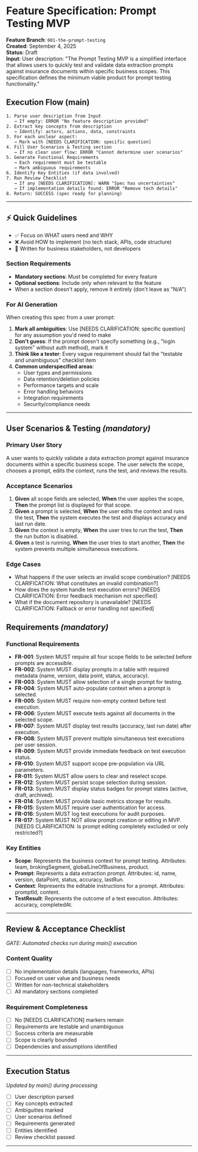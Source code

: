 # Feature Specification: Prompt Testing MVP

**Feature Branch**: `001-the-prompt-testing`  
**Created**: September 4, 2025  
**Status**: Draft  
**Input**: User description: "The Prompt Testing MVP is a simplified interface that allows users to quickly test and validate data extraction prompts against insurance documents within specific business scopes. This specification defines the minimum viable product for prompt testing functionality."

## Execution Flow (main)
```
1. Parse user description from Input
   → If empty: ERROR "No feature description provided"
2. Extract key concepts from description
   → Identify: actors, actions, data, constraints
3. For each unclear aspect:
   → Mark with [NEEDS CLARIFICATION: specific question]
4. Fill User Scenarios & Testing section
   → If no clear user flow: ERROR "Cannot determine user scenarios"
5. Generate Functional Requirements
   → Each requirement must be testable
   → Mark ambiguous requirements
6. Identify Key Entities (if data involved)
7. Run Review Checklist
   → If any [NEEDS CLARIFICATION]: WARN "Spec has uncertainties"
   → If implementation details found: ERROR "Remove tech details"
8. Return: SUCCESS (spec ready for planning)
```

---

## ⚡ Quick Guidelines
- ✅ Focus on WHAT users need and WHY
- ❌ Avoid HOW to implement (no tech stack, APIs, code structure)
- 👥 Written for business stakeholders, not developers

### Section Requirements
- **Mandatory sections**: Must be completed for every feature
- **Optional sections**: Include only when relevant to the feature
- When a section doesn't apply, remove it entirely (don't leave as "N/A")

### For AI Generation
When creating this spec from a user prompt:
1. **Mark all ambiguities**: Use [NEEDS CLARIFICATION: specific question] for any assumption you'd need to make
2. **Don't guess**: If the prompt doesn't specify something (e.g., "login system" without auth method), mark it
3. **Think like a tester**: Every vague requirement should fail the "testable and unambiguous" checklist item
4. **Common underspecified areas**:
   - User types and permissions
   - Data retention/deletion policies  
   - Performance targets and scale
   - Error handling behaviors
   - Integration requirements
   - Security/compliance needs

---

## User Scenarios & Testing *(mandatory)*

### Primary User Story
A user wants to quickly validate a data extraction prompt against insurance documents within a specific business scope. The user selects the scope, chooses a prompt, edits the context, runs the test, and reviews the results.

### Acceptance Scenarios
1. **Given** all scope fields are selected, **When** the user applies the scope, **Then** the prompt list is displayed for that scope.
2. **Given** a prompt is selected, **When** the user edits the context and runs the test, **Then** the system executes the test and displays accuracy and last run date.
3. **Given** the context is empty, **When** the user tries to run the test, **Then** the run button is disabled.
4. **Given** a test is running, **When** the user tries to start another, **Then** the system prevents multiple simultaneous executions.

### Edge Cases
- What happens if the user selects an invalid scope combination? [NEEDS CLARIFICATION: What constitutes an invalid combination?]
- How does the system handle test execution errors? [NEEDS CLARIFICATION: Error feedback mechanism not specified]
- What if the document repository is unavailable? [NEEDS CLARIFICATION: Fallback or error handling not specified]

## Requirements *(mandatory)*

### Functional Requirements
- **FR-001**: System MUST require all four scope fields to be selected before prompts are accessible.
- **FR-002**: System MUST display prompts in a table with required metadata (name, version, data point, status, accuracy).
- **FR-003**: System MUST allow selection of a single prompt for testing.
- **FR-004**: System MUST auto-populate context when a prompt is selected.
- **FR-005**: System MUST require non-empty context before test execution.
- **FR-006**: System MUST execute tests against all documents in the selected scope.
- **FR-007**: System MUST display test results (accuracy, last run date) after execution.
- **FR-008**: System MUST prevent multiple simultaneous test executions per user session.
- **FR-009**: System MUST provide immediate feedback on test execution status.
- **FR-010**: System MUST support scope pre-population via URL parameters.
- **FR-011**: System MUST allow users to clear and reselect scope.
- **FR-012**: System MUST persist scope selection during session.
- **FR-013**: System MUST display status badges for prompt states (active, draft, archived).
- **FR-014**: System MUST provide basic metrics storage for results.
- **FR-015**: System MUST require user authentication for access.
- **FR-016**: System MUST log test executions for audit purposes.
- **FR-017**: System MUST NOT allow prompt creation or editing in MVP. [NEEDS CLARIFICATION: Is prompt editing completely excluded or only restricted?]

### Key Entities
- **Scope**: Represents the business context for prompt testing. Attributes: team, brokingSegment, globalLineOfBusiness, product.
- **Prompt**: Represents a data extraction prompt. Attributes: id, name, version, dataPoint, status, accuracy, lastRun.
- **Context**: Represents the editable instructions for a prompt. Attributes: promptId, content.
- **TestResult**: Represents the outcome of a test execution. Attributes: accuracy, completedAt.

---

## Review & Acceptance Checklist
*GATE: Automated checks run during main() execution*

### Content Quality
- [ ] No implementation details (languages, frameworks, APIs)
- [ ] Focused on user value and business needs
- [ ] Written for non-technical stakeholders
- [ ] All mandatory sections completed

### Requirement Completeness
- [ ] No [NEEDS CLARIFICATION] markers remain
- [ ] Requirements are testable and unambiguous  
- [ ] Success criteria are measurable
- [ ] Scope is clearly bounded
- [ ] Dependencies and assumptions identified

---

## Execution Status
*Updated by main() during processing*

- [ ] User description parsed
- [ ] Key concepts extracted
- [ ] Ambiguities marked
- [ ] User scenarios defined
- [ ] Requirements generated
- [ ] Entities identified
- [ ] Review checklist passed

---
